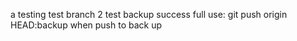 a
testing test branch 2
test backup success full
use: git push origin HEAD:backup 
when push to back up
